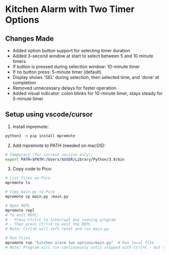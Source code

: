 # Kitchen Alarm with Two Timer Options

## Changes Made
- Added option button support for selecting timer duration
- Added 3-second window at start to select between 5 and 10 minute timers
- If button is pressed during selection window: 10-minute timer
- If no button press: 5-minute timer (default)
- Display shows 'SEL' during selection, then selected time, and 'done' at completion
- Removed unnecessary delays for faster operation
- Added visual indicator: colon blinks for 10-minute timer, stays steady for 5-minute timer

## Setup using vscode/cursor

1. Install mpremote:
```bash
python3 -m pip install mpremote
```

2. Add mpremote to PATH (needed on macOS):
```bash
# Temporary (for current session only):
export PATH=$PATH:/Users/$USER/Library/Python/3.9/bin
```

3. Copy code to Pico:
```bash
# List files on Pico
mpremote ls

# Copy main.py to Pico
mpremote cp main.py :main.py

# Open REPL
mpremote repl
# To exit REPL: 
# - Press Ctrl+C to interrupt any running program
# - Then press Ctrl+X to exit the REPL
# Note: Ctrl+D will soft reset and run main.py

# Run files
mpremote run "kitchen alarm two options/main.py"  # Run local file
# Note: Program will run continuously until stopped with Ctrl+C - but somehow keeps running on pico
```